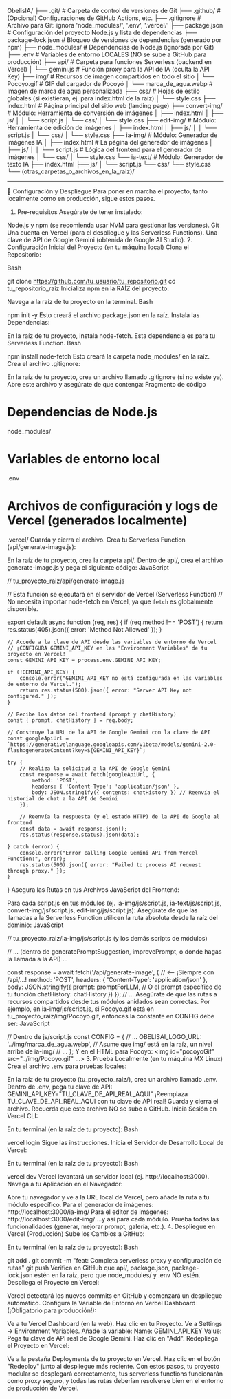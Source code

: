 ObelisIA/
├── .git/                     # Carpeta de control de versiones de Git
├── .github/                  # (Opcional) Configuraciones de GitHub Actions, etc.
├── .gitignore                # Archivo para Git: ignora 'node_modules/', '.env', '.vercel/'
├── package.json              # Configuración del proyecto Node.js y lista de dependencias
├── package-lock.json         # Bloqueo de versiones de dependencias (generado por npm)
├── node_modules/             # Dependencias de Node.js (ignorada por Git)
├── .env                      # Variables de entorno LOCALES (NO se sube a GitHub para producción)
├── api/                      # Carpeta para funciones Serverless (backend en Vercel)
│   └── gemini.js     # Función proxy para la API de IA (oculta la API Key)
├── img/                      # Recursos de imagen compartidos en todo el sitio
│   └── Pocoyo.gif            # GIF del cargador de Pocoyó
│   └── marca_de_agua.webp    # Imagen de marca de agua personalizada
├── css/                      # Hojas de estilo globales (si existieran, ej. para index.html de la raíz)
│   └── style.css
├── index.html                # Página principal del sitio web (landing page)
├── convert-img/              # Módulo: Herramienta de conversión de imágenes
│   ├── index.html
│   ├── js/
│   │   └── script.js
│   └── css/
│       └── style.css
├── edit-img/                 # Módulo: Herramienta de edición de imágenes
│   ├── index.html
│   ├── js/
│   │   └── script.js
│   └── css/
│       └── style.css
├── ia-img/                   # Módulo: Generador de imágenes IA
│   ├── index.html            # La página del generador de imágenes
│   ├── js/
│   │   └── script.js         # Lógica del frontend para el generador de imágenes
│   └── css/
│       └── style.css
└── ia-text/                  # Módulo: Generador de texto IA
    ├── index.html
    ├── js/
    │   └── script.js
    └── css/
        └── style.css
└── (otras_carpetas_o_archivos_en_la_raiz)/




-----------------------------------------------------------------------------------------------



🚀 Configuración y Despliegue
Para poner en marcha el proyecto, tanto localmente como en producción, sigue estos pasos.

1. Pre-requisitos
Asegúrate de tener instalado:

Node.js y npm (se recomienda usar NVM para gestionar las versiones).
Git
Una cuenta en Vercel (para el despliegue y las Serverless Functions).
Una clave de API de Google Gemini (obtenida de Google AI Studio).
2. Configuración Inicial del Proyecto (en tu máquina local)
Clona el Repositorio:

Bash

git clone https://github.com/tu_usuario/tu_repositorio.git
cd tu_repositorio_raiz
Inicializa npm en la RAÍZ del proyecto:

Navega a la raíz de tu proyecto en la terminal.
Bash

  npm init -y
Esto creará el archivo package.json en la raíz.
Instala las Dependencias:

En la raíz de tu proyecto, instala node-fetch. Esta dependencia es para tu Serverless Function.
Bash

  npm install node-fetch
Esto creará la carpeta node_modules/ en la raíz.
Crea el archivo .gitignore:

En la raíz de tu proyecto, crea un archivo llamado .gitignore (si no existe ya).
Abre este archivo y asegúrate de que contenga:
Fragmento de código

# Dependencias de Node.js
node_modules/

# Variables de entorno local
.env

# Archivos de configuración y logs de Vercel (generados localmente)
.vercel/
Guarda y cierra el archivo.
Crea tu Serverless Function (api/generate-image.js):

En la raíz de tu proyecto, crea la carpeta api/.
Dentro de api/, crea el archivo generate-image.js y pega el siguiente código:
JavaScript

// tu_proyecto_raiz/api/generate-image.js

// Esta función se ejecutará en el servidor de Vercel (Serverless Function)
// No necesita importar node-fetch en Vercel, ya que `fetch` es globalmente disponible.

export default async function (req, res) {
    if (req.method !== 'POST') {
        return res.status(405).json({ error: 'Method Not Allowed' });
    }

    // Accede a la clave de API desde las variables de entorno de Vercel
    // ¡CONFIGURA GEMINI_API_KEY en las "Environment Variables" de tu proyecto en Vercel!
    const GEMINI_API_KEY = process.env.GEMINI_API_KEY; 

    if (!GEMINI_API_KEY) {
        console.error("GEMINI_API_KEY no está configurada en las variables de entorno de Vercel.");
        return res.status(500).json({ error: "Server API Key not configured." });
    }

    // Recibe los datos del frontend (prompt y chatHistory)
    const { prompt, chatHistory } = req.body; 

    // Construye la URL de la API de Google Gemini con la clave de API
    const googleApiUrl = `https://generativelanguage.googleapis.com/v1beta/models/gemini-2.0-flash:generateContent?key=${GEMINI_API_KEY}`;

    try {
        // Realiza la solicitud a la API de Google Gemini
        const response = await fetch(googleApiUrl, {
            method: 'POST',
            headers: { 'Content-Type': 'application/json' },
            body: JSON.stringify({ contents: chatHistory }) // Reenvía el historial de chat a la API de Gemini
        });

        // Reenvía la respuesta (y el estado HTTP) de la API de Google al frontend
        const data = await response.json();
        res.status(response.status).json(data);

    } catch (error) {
        console.error("Error calling Google Gemini API from Vercel Function:", error);
        res.status(500).json({ error: "Failed to process AI request through proxy." });
    }
}
Asegura las Rutas en tus Archivos JavaScript del Frontend:

Para cada script.js en tus módulos (ej. ia-img/js/script.js, ia-text/js/script.js, convert-img/js/script.js, edit-img/js/script.js):
Asegúrate de que las llamadas a la Serverless Function utilicen la ruta absoluta desde la raíz del dominio:
JavaScript

// tu_proyecto_raiz/ia-img/js/script.js (y los demás scripts de módulos)

// ... (dentro de generatePromptSuggestion, improvePrompt, o donde hagas la llamada a la API) ...

const response = await fetch('/api/generate-image', { // <-- ¡Siempre con /api/...!
    method: 'POST',
    headers: { 'Content-Type': 'application/json' },
    body: JSON.stringify({ 
        prompt: promptForLLM, // O el prompt específico de tu función
        chatHistory: chatHistory 
    }) 
});
// ...
Asegúrate de que las rutas a recursos compartidos desde tus módulos anidados sean correctas.
Por ejemplo, en ia-img/js/script.js, si Pocoyo.gif está en tu_proyecto_raiz/img/Pocoyo.gif, entonces la constante en CONFIG debe ser:
JavaScript

// Dentro de js/script.js
const CONFIG = {
    // ...
    OBELISAI_LOGO_URL: '../img/marca_de_agua.webp', // Asume que img/ está en la raíz, un nivel arriba de ia-img/
    // ...
};
Y en el HTML para Pocoyo: <img id="pocoyoGif" src="../img/Pocoyo.gif" ...>
3. Prueba Localmente (en tu máquina MX Linux)
Crea el archivo .env para pruebas locales:

En la raíz de tu proyecto (tu_proyecto_raiz/), crea un archivo llamado .env.
Dentro de .env, pega tu clave de API:
GEMINI_API_KEY="TU_CLAVE_DE_API_REAL_AQUI"
¡Reemplaza TU_CLAVE_DE_API_REAL_AQUI con tu clave de API real!
Guarda y cierra el archivo. Recuerda que este archivo NO se sube a GitHub.
Inicia Sesión en Vercel CLI:

En tu terminal (en la raíz de tu proyecto):
Bash

vercel login
Sigue las instrucciones.
Inicia el Servidor de Desarrollo Local de Vercel:

En tu terminal (en la raíz de tu proyecto):
Bash

vercel dev
Vercel levantará un servidor local (ej. http://localhost:3000).
Navega a tu Aplicación en el Navegador:

Abre tu navegador y ve a la URL local de Vercel, pero añade la ruta a tu módulo específico.
Para el generador de imágenes: http://localhost:3000/ia-img/
Para el editor de imágenes: http://localhost:3000/edit-img/
...y así para cada módulo.
Prueba todas las funcionalidades (generar, mejorar prompt, galería, etc.).
4. Despliegue en Vercel (Producción)
Sube los Cambios a GitHub:

En tu terminal (en la raíz de tu proyecto):
Bash

git add .
git commit -m "feat: Completa serverless proxy y configuración de rutas"
git push
Verifica en GitHub que api/, package.json, package-lock.json estén en la raíz, pero que node_modules/ y .env NO estén.
Despliega el Proyecto en Vercel:

Vercel detectará los nuevos commits en GitHub y comenzará un despliegue automático.
Configura la Variable de Entorno en Vercel Dashboard (¡Obligatorio para producción!):

Ve a tu Vercel Dashboard (en la web).
Haz clic en tu Proyecto.
Ve a Settings -> Environment Variables.
Añade la variable:
Name: GEMINI_API_KEY
Value: Pega tu clave de API real de Google Gemini.
Haz clic en "Add".
Redepliega el Proyecto en Vercel:

Ve a la pestaña Deployments de tu proyecto en Vercel.
Haz clic en el botón "Redeploy" junto al despliegue más reciente.
Con estos pasos, tu proyecto modular se desplegará correctamente, tus serverless functions funcionarán como proxy seguro, y todas las rutas deberían resolverse bien en el entorno de producción de Vercel.
